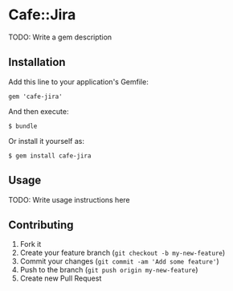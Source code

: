 # Cafe::Jira

TODO: Write a gem description

## Installation

Add this line to your application's Gemfile:

    gem 'cafe-jira'

And then execute:

    $ bundle

Or install it yourself as:

    $ gem install cafe-jira

## Usage

TODO: Write usage instructions here

## Contributing

1. Fork it
2. Create your feature branch (`git checkout -b my-new-feature`)
3. Commit your changes (`git commit -am 'Add some feature'`)
4. Push to the branch (`git push origin my-new-feature`)
5. Create new Pull Request

